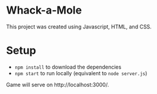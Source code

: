 # Whack-a-Mole

This project was created using Javascript, HTML, and CSS.

# Setup

- `npm install` to download the dependencies
- `npm start` to run locally (equivalent to `node server.js`)

Game will serve on http://localhost:3000/.
